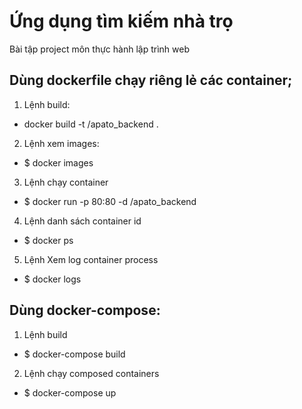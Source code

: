 # Ứng dụng tìm kiếm nhà trọ
Bài tập project môn thực hành lập trình web
## Dùng dockerfile chạy riêng lẻ các container;
1. Lệnh build:
- docker build -t <username>/apato_backend .

2. Lệnh xem images:
- $ docker images

3. Lệnh chạy container
- $ docker run -p 80:80 -d <username>/apato_backend

4. Lệnh danh sách container id
- $ docker ps

5. Lệnh Xem log container process
- $ docker logs <container id>

## Dùng docker-compose:

1. Lệnh build 
- $ docker-compose build
2. Lệnh chạy composed containers
- $ docker-compose up
